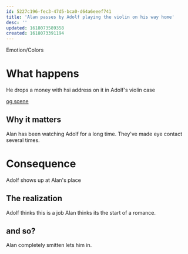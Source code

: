 ```yaml
---
id: 5227c196-fec3-47d5-bca0-d64a6eeef741
title: 'Alan passes by Adolf playing the violin on his way home'
desc: ''
updated: 1618073589358
created: 1618073391194
---
```

Emotion/Colors
>

# What happens
He drops a money with hsi address on it in Adolf's violin case

[og scene](https://github.com/9ae/ace/blob/master/chapters/03.md#helga-has-coffee-with-alan)

##  Why it matters
Alan has been watching Adolf for a long time. They've made eye contact several times.

# Consequence
Adolf shows up at Alan's place

## The realization
Adolf thinks this is a job
Alan thinks its the start of a romance.

## and so?
Alan completely smitten lets him in.

